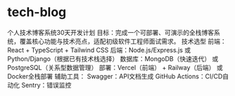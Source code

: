 # tech-blog
个人技术博客系统30天开发计划 目标：完成一个可部署、可演示的全栈博客系统，覆盖核心功能与技术亮点，适配初级软件工程师面试需求。  技术选型 前端：React + TypeScript + Tailwind CSS  后端：Node.js/Express.js 或 Python/Django（根据已有技术栈选择）  数据库：MongoDB（快速迭代） 或 PostgreSQL（关系型数据管理）  部署：Vercel（前端） + Railway（后端） 或 Docker全栈部署  辅助工具：  Swagger：API文档生成  GitHub Actions：CI/CD自动化  Sentry：错误监控
